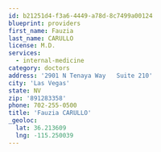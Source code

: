```yaml
---
id: b21251d4-f3a6-4449-a78d-8c7499a00124
blueprint: providers
first_name: Fauzia
last_name: CARULLO
license: M.D.
services:
  - internal-medicine
category: doctors
address: '2901 N Tenaya Way   Suite 210'
city: 'Las Vegas'
state: NV
zip: '891283358'
phone: 702-255-0500
title: 'Fauzia CARULLO'
_geoloc:
  lat: 36.213609
  lng: -115.250039
---
```

